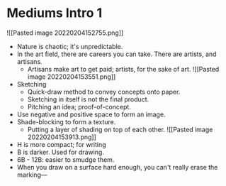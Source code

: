 # Mediums Intro 1
![[Pasted image 20220204152755.png]]
- Nature is chaotic; it's unpredictable.
- In the art field, there are careers you can take. There are artists, and artisans.
    - Artisans make art to get paid; artists, for the sake of art.
![[Pasted image 20220204153551.png]]
- Sketching
    - Quick-draw method to convey concepts onto paper.
    - Sketching in itself is not the final product.
    - Pitching an idea; proof-of-concept.
- Use negative and positive space to form an image.
- Shade-blocking to form a texture.
    - Putting a layer of shading on top of each other.
![[Pasted image 20220204153913.png]]
- H is more compact; for writing
- B is darker. Used for drawing.
- 6B - 12B: easier to smudge them.
- When you draw on a surface hard enough, you can't really erase the marking—